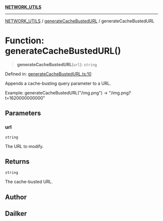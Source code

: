 [**NETWORK_UTILS**](../../README.md)

***

[NETWORK_UTILS](../../README.md) / [generateCacheBustedURL](../README.md) / generateCacheBustedURL

# Function: generateCacheBustedURL()

> **generateCacheBustedURL**(`url`): `string`

Defined in: [generateCacheBustedURL.ts:10](https://github.com/dailker/everyutil/blob/cee559aadda9e0c298e06364cba9020e97a8b19b/src/network/generateCacheBustedURL.ts#L10)

Appends a cache-busting query parameter to a URL.

Example: generateCacheBustedURL("/img.png") → "/img.png?t=1620000000000"

## Parameters

### url

`string`

The URL to modify.

## Returns

`string`

The cache-busted URL.

## Author

## Dailker
